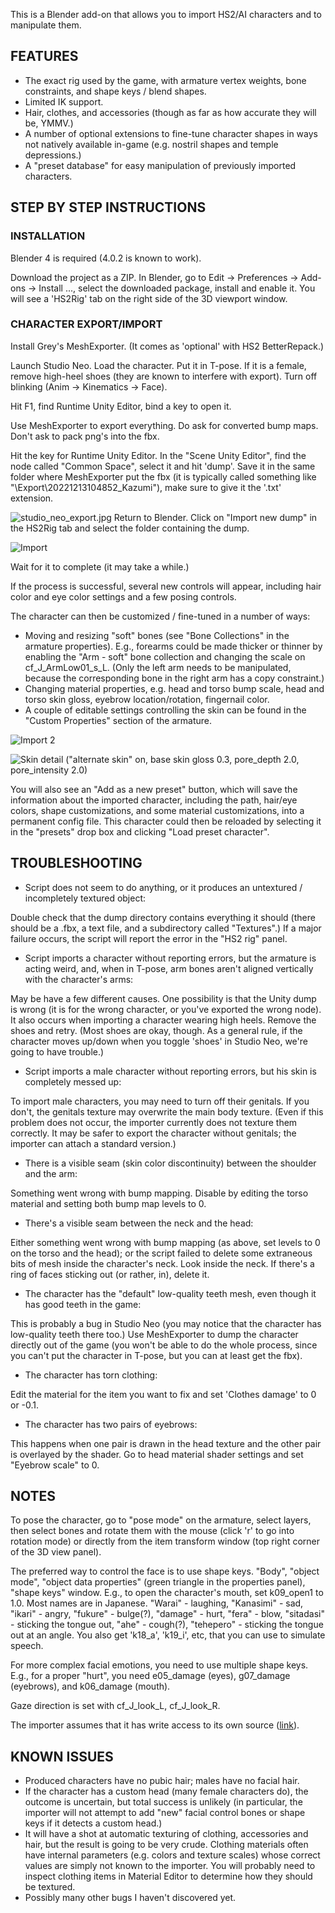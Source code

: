 This is a Blender add-on that allows you to import HS2/AI characters and to manipulate them.

## FEATURES

* The exact rig used by the game, with armature vertex weights, bone constraints, and shape keys / blend shapes. 
* Limited IK support.
* Hair, clothes, and accessories (though as far as how accurate they will be, YMMV.) 
* A number of optional extensions to fine-tune character shapes in ways not natively available in-game (e.g. nostril shapes and temple depressions.)
* A "preset database" for easy manipulation of previously imported characters.

## STEP BY STEP INSTRUCTIONS

### INSTALLATION 

Blender 4 is required (4.0.2 is known to work).

Download the project as a ZIP. In Blender, go to Edit -> Preferences -> Add-ons -> Install ..., select the downloaded package, install and enable it. You will see a 'HS2Rig' tab on the right side of the 3D viewport window.

### CHARACTER EXPORT/IMPORT

Install Grey's MeshExporter. (It comes as 'optional' with HS2 BetterRepack.)

Launch Studio Neo. Load the character. Put it in T-pose. If it is a female, remove high-heel shoes (they are known to interfere with export). Turn off blinking (Anim -> Kinematics -> Face).

Hit F1, find Runtime Unity Editor, bind a key to open it.

Use MeshExporter to export everything. Do ask for converted bump maps. Don't ask to pack png's into the fbx.

Hit the key for Runtime Unity Editor. In the "Scene Unity Editor", find the node called "Common Space", select it and hit 'dump'. Save it in the same folder where MeshExporter put the fbx (it is typically called something like "<HS2 root dir>\Export\20221213104852_Kazumi"), make sure to give it the '.txt' extension.

![studio_neo_export.jpg](https://github.com/veryfancypants/veryfancypants.github.io/blob/master/studio_neo_export.jpg?raw=true)
Return to Blender. Click on "Import new dump" in the HS2Rig tab and select the folder containing the dump. 

![Import](https://github.com/veryfancypants/veryfancypants.github.io/blob/master/blender_import_1.jpg?raw=true)

Wait for it to complete (it may take a while.)

If the process is successful, several new controls will appear, including hair color and eye color settings and a few posing controls.

The character can then be customized / fine-tuned in a number of ways:

* Moving and resizing "soft" bones (see "Bone Collections" in the armature properties). E.g., forearms could be made thicker or thinner by enabling the "Arm - soft" bone collection and changing the scale on cf_J_ArmLow01_s_L. (Only the left arm needs to be manipulated, because the corresponding bone in the right arm has a copy constraint.) 
* Changing material properties, e.g. head and torso bump scale, head and torso skin gloss, eyebrow location/rotation, fingernail color.
* A couple of editable settings controlling the skin can be found in the "Custom Properties" section of the armature.

![Import 2](https://github.com/veryfancypants/veryfancypants.github.io/blob/master/blender_import_2.jpg?raw=true)

![Skin detail ("alternate skin" on, base skin gloss 0.3, pore_depth 2.0, pore_intensity 2.0)](https://github.com/veryfancypants/veryfancypants.github.io/blob/master/blender_import_3.jpg?raw=true)


You will also see an "Add as a new preset" button, which will save the information about the imported character, including the path, hair/eye colors, shape customizations, and some material customizations, into a permanent config file. This character could then be reloaded by selecting it in the "presets" drop box and clicking "Load preset character".

## TROUBLESHOOTING

* Script does not seem to do anything, or it produces an untextured / incompletely textured object:

Double check that the dump directory contains everything it should (there should be a .fbx, a text file, and a subdirectory called "Textures".) If a major failure occurs, the script will report the error in the "HS2 rig" panel.

* Script imports a character without reporting errors, but the armature is acting weird, and, when in T-pose, arm bones aren't aligned vertically with the character's arms:

May be have a few different causes. One possibility is that the Unity dump is wrong (it is for the wrong character, or you've exported the wrong node). It also occurs when importing a character wearing high heels. Remove the shoes and retry. (Most shoes are okay, though. As a general rule, if the character moves up/down when you toggle 'shoes' in Studio Neo, we're going to have trouble.)

* Script imports a male character without reporting errors, but his skin is completely messed up:

To import male characters, you may need to turn off their genitals. If you don't, the genitals texture may overwrite the main body texture. (Even if this problem does not occur, the importer currently does not texture them correctly. It may be safer to export the character without genitals; the importer can attach a standard version.)

* There is a visible seam (skin color discontinuity) between the shoulder and the arm:

Something went wrong with bump mapping. Disable by editing the torso material and setting both bump map levels to 0. 

* There's a visible seam between the neck and the head:

Either something went wrong with bump mapping (as above, set levels to 0 on the torso and the head); or the script failed to delete some extraneous bits of mesh inside the character's neck. Look inside the neck. If there's a ring of faces sticking out (or rather, in), delete it.

* The character has the "default" low-quality teeth mesh, even though it has good teeth in the game:

This is probably a bug in Studio Neo (you may notice that the character has low-quality teeth there too.) Use MeshExporter to dump the character directly out of the game (you won't be able to do the whole process, since you can't put the character in T-pose, but you can at least get the fbx). 

* The character has torn clothing:

Edit the material for the item you want to fix and set 'Clothes damage' to 0 or -0.1.

* The character has two pairs of eyebrows:

This happens when one pair is drawn in the head texture and the other pair is overlayed by the shader. Go to head material shader settings and set "Eyebrow scale" to 0.

## NOTES

To pose the character, go to "pose mode" on the armature, select layers, then select bones and rotate them with the mouse (click 'r' to go into rotation mode) or directly from the item transform window (top right corner of the 3D view panel).

The preferred way to control the face is to use shape keys. "Body", "object mode", "object data properties" (green triangle in the properties panel), "shape keys" window. E.g., to open the character's mouth, set k09_open1 to 1.0. Most names are in Japanese. "Warai" - laughing, "Kanasimi" - sad, "ikari" - angry, "fukure" - bulge(?), "damage"  - hurt, "fera" - blow, "sitadasi" - sticking the tongue out, "ahe" - cough(?), "tehepero" - sticking the tongue out at an angle. You also get 'k18_a', 'k19_i', etc, that you can use to simulate speech.

For more complex facial emotions, you need to use multiple shape keys. E.g., for a proper "hurt", you need e05_damage (eyes), g07_damage (eyebrows), and k06_damage (mouth).

Gaze direction is set with cf_J_look_L, cf_J_look_R.

The importer assumes that it has write access to its own source ([link](REFERENCE.md#Operations)). 

## KNOWN ISSUES

* Produced characters have no pubic hair; males have no facial hair.
* If the character has a custom head (many female characters do), the outcome is uncertain, but total success is unlikely (in particular, the importer will not attempt to add "new" facial control bones or shape keys if it detects a custom head.)
* It will have a shot at automatic texturing of clothing, accessories and hair, but the result is going to be very crude. Clothing materials often have internal parameters (e.g. colors and texture scales) whose correct values are simply not known to the importer. You will probably need to inspect clothing items in Material Editor to determine how they should be textured.
* Possibly many other bugs I haven't discovered yet.
